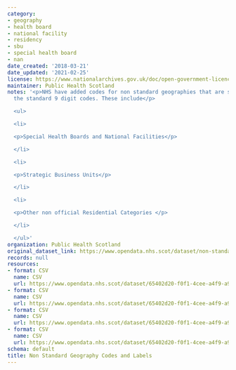 ```yaml
---
category:
- geography
- health board
- national facility
- residency
- sbu
- special health board
- nan
date_created: '2018-03-21'
date_updated: '2021-02-25'
license: https://www.nationalarchives.gov.uk/doc/open-government-licence/version/3/
maintainer: Public Health Scotland
notes: '<p>NHS have added codes for non standard geographies that are separate to
  the standard 9 digit codes. These include</p>

  <ul>

  <li>

  <p>Special Health Boards and National Facilities</p>

  </li>

  <li>

  <p>Strategic Business Units</p>

  </li>

  <li>

  <p>Other non official Residential Categories </p>

  </li>

  </ul>'
organization: Public Health Scotland
original_dataset_link: https://www.opendata.nhs.scot/dataset/non-standard-geography-codes-and-labels
records: null
resources:
- format: CSV
  name: CSV
  url: https://www.opendata.nhs.scot/dataset/65402d20-f0f1-4cee-a4f9-a960ca560444/resource/0450a5a2-f600-4569-a9ae-5d6317141899/download/special-health-boards_19022021.csv
- format: CSV
  name: CSV
  url: https://www.opendata.nhs.scot/dataset/65402d20-f0f1-4cee-a4f9-a960ca560444/resource/179e68a9-2bcd-4b4c-b06b-4845b44de19b/download/strategic-business-units_06042020.csv
- format: CSV
  name: CSV
  url: https://www.opendata.nhs.scot/dataset/65402d20-f0f1-4cee-a4f9-a960ca560444/resource/8f0c3067-7b10-44c6-af36-37f87a9e6efa/download/grouped-geography.csv
- format: CSV
  name: CSV
  url: https://www.opendata.nhs.scot/dataset/65402d20-f0f1-4cee-a4f9-a960ca560444/resource/32164b83-c9ec-495a-ac9f-dbeeb6ed5e59/download/other-residential-categories.csv
schema: default
title: Non Standard Geography Codes and Labels
---
```

